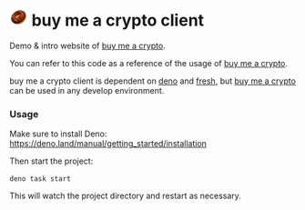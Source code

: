 # ![bagle logo](https://github.com/aiinkiestism/buy-me-a-crypto-client/blob/main/static/favicon-32x32.png) buy me a crypto client

Demo & intro website of [buy me a crypto](https://github.com/aiinkiestism/buy-me-a-crypto).<br />

You can refer to this code as a reference of the usage of [buy me a crypto](https://github.com/aiinkiestism/buy-me-a-crypto).<br />

buy me a crypto client is dependent on [deno](https://deno.land) and [fresh](https://fresh.deno.dev/), but [buy me a crypto](https://github.com/aiinkiestism/buy-me-a-crypto) can be used in any develop environment.

### Usage

Make sure to install Deno: https://deno.land/manual/getting_started/installation

Then start the project:

```
deno task start
```

This will watch the project directory and restart as necessary.
